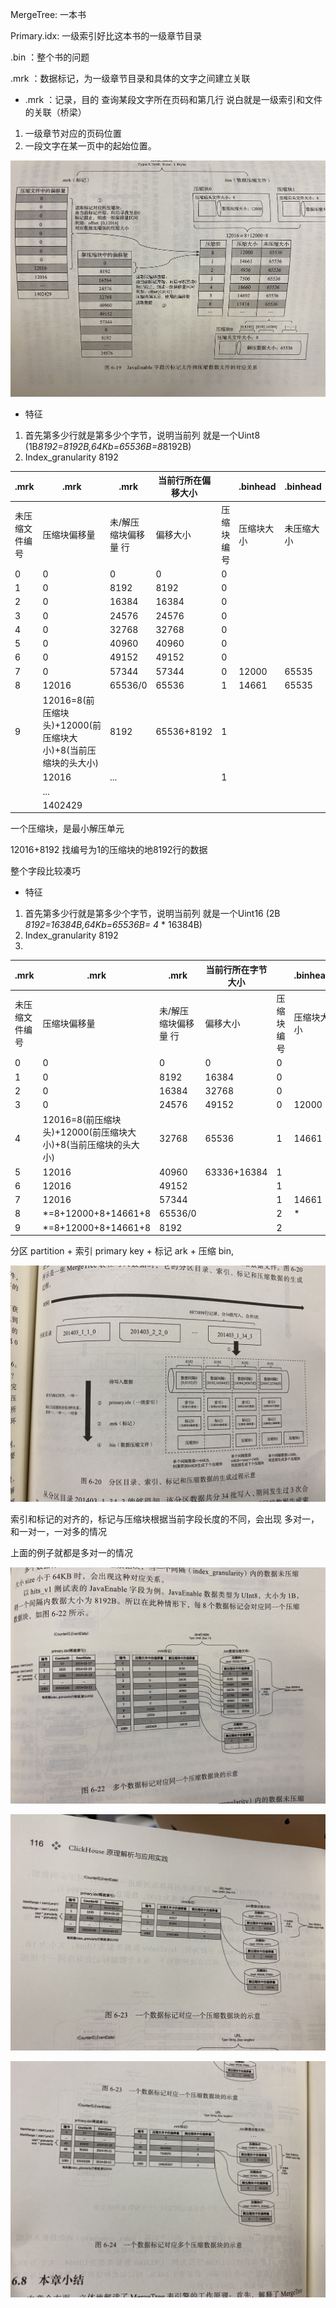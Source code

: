 MergeTree: 一本书

Primary.idx: 一级索引好比这本书的一级章节目录

.bin ：整个书的问题

.mrk ：数据标记，为一级章节目录和具体的文字之间建立关联



- .mrk ：记录，目的 查询某段文字所在页码和第几行 说白就是一级索引和文件的关联（桥梁）

1. 一级章节对应的页码位置
2. 一段文字在某一页中的起始位置。 



![数据读取关系图](/source/clickhouse_存储关系图.jpg) 

- 特征

1. 首先第多少行就是第多少个字节，说明当前列 就是一个Uint8 (1B*8192=8192B,64Kb=65536B=8*8192B)
2. Index_granularity 8192



| .mrk           | .mrk                                                         | .mrk                 | 当前行所在偏移大小 |            | .binhead   | .binhead   |
| -------------- | ------------------------------------------------------------ | -------------------- | ------------------ | ---------- | ---------- | ---------- |
| 未压缩文件编号 | 压缩块偏移量                                                 | 未/解压缩块偏移量 行 | 偏移大小           | 压缩块编号 | 压缩块大小 | 未压缩大小 |
| 0              | 0                                                            | 0                    | 0                  | 0          |            |            |
| 1              | 0                                                            | 8192                 | 8192               | 0          |            |            |
| 2              | 0                                                            | 16384                | 16384              | 0          |            |            |
| 3              | 0                                                            | 24576                | 24576              | 0          |            |            |
| 4              | 0                                                            | 32768                | 32768              | 0          |            |            |
| 5              | 0                                                            | 40960                | 40960              | 0          |            |            |
| 6              | 0                                                            | 49152                | 49152              | 0          |            |            |
| 7              | 0                                                            | 57344                | 57344              | 0          | 12000      | 65535      |
| 8              | 12016                                                        | 65536/0              | 65536              | 1          | 14661      | 65535      |
| 9              | 12016=8(前压缩块头)+12000(前压缩块大小)+8(当前压缩块的头大小) | 8192                 | 65536+8192         | 1          |            |            |
|                | 12016                                                        | ...                  |                    | 1          |            |            |
|                | ...                                                          |                      |                    |            |            |            |
|                | 1402429                                                      |                      |                    |            |            |            |



一个压缩块，是最小解压单元 

12016+8192 找编号为1的压缩块的地8192行的数据

整个字段比较凑巧  



- 特征

1. 首先第多少行就是第多少个字节，说明当前列 就是一个Uint16 (2B *8192=16384B,64Kb=65536B= 4* * 16384B)
2. Index_granularity 8192
3. 



| .mrk           | .mrk                                                         | .mrk                 | 当前行所在字节大小 |            | .binhead   | .binhead   |
| -------------- | ------------------------------------------------------------ | -------------------- | ------------------ | ---------- | ---------- | ---------- |
| 未压缩文件编号 | 压缩块偏移量                                                 | 未/解压缩块偏移量 行 | 偏移大小           | 压缩块编号 | 压缩块大小 | 未压缩大小 |
| 0              | 0                                                            | 0                    | 0                  | 0          |            |            |
| 1              | 0                                                            | 8192                 | 16384              | 0          |            |            |
| 2              | 0                                                            | 16384                | 32768              | 0          |            |            |
| 3              | 0                                                            | 24576                | 49152              | 0          | 12000      | 65525      |
| 4              | 12016=8(前压缩块头)+12000(前压缩块大小)+8(当前压缩块的头大小) | 32768                | 65536              | 1          | 14661      | 65535      |
| 5              | 12016                                                        | 40960                | 63336+16384        | 1          |            |            |
| 6              | 12016                                                        | 49152                |                    | 1          |            |            |
| 7              | 12016                                                        | 57344                |                    | 1          | 14661      | 65535      |
| 8              | *=8+12000+8+14661+8                                          | 65536/0              |                    | 2          | *          | 65535      |
| 9              | *=8+12000+8+14661+8                                          | 8192                 |                    | 2          |            |            |



分区 partition + 索引 primary key + 标记 ark + 压缩 bin,

![索引和标记的关系](/source/clickhouse_索引_标记关系.jpg)



索引和标记的对齐的，标记与压缩块根据当前字段长度的不同，会出现 多对一，和一对一，一对多的情况

上面的例子就都是多对一的情况



![多对一](/source/clickhouse_索引_压缩块_多对一.jpg)

![一对一](/source/clickhouse_索引_压缩块_一对一.jpg)

![一对多](/source/clickhouse_索引_压缩块_一对多.jpg)



